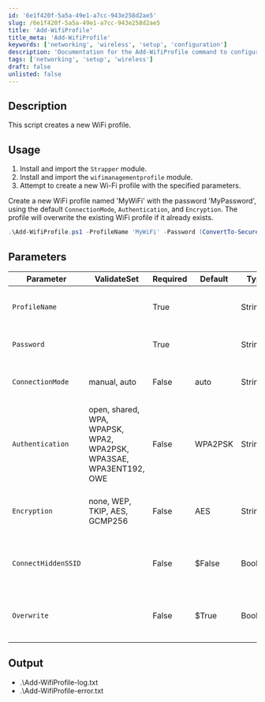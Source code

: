 ```yaml
---
id: '6e1f420f-5a5a-49e1-a7cc-943e258d2ae5'
slug: /6e1f420f-5a5a-49e1-a7cc-943e258d2ae5
title: 'Add-WifiProfile'
title_meta: 'Add-WifiProfile'
keywords: ['networking', 'wireless', 'setup', 'configuration']
description: 'Documentation for the Add-WifiProfile command to configure WiFi profiles.'
tags: ['networking', 'setup', 'wireless']
draft: false
unlisted: false
---
```


## Description
This script creates a new WiFi profile.

## Usage
1. Install and import the `Strapper` module.
2. Install and import the `wifimanagementprofile` module.
3. Attempt to create a new Wi-Fi profile with the specified parameters.

Create a new WiFi profile named 'MyWiFi' with the password 'MyPassword', using the default `ConnectionMode`, `Authentication`, and `Encryption`. The profile will overwrite the existing WiFi profile if it already exists.

```powershell
.\Add-WifiProfile.ps1 -ProfileName 'MyWiFi' -Password (ConvertTo-SecureString 'MyPassword' -AsPlainText -Force)
```

## Parameters
| Parameter              | ValidateSet                                          | Required | Default   | Type   | Description                                        |
|------------------------|-----------------------------------------------------|----------|-----------|--------|----------------------------------------------------|
| `ProfileName`          |                                                     | True     |           | String | The name of the WiFi profile to be created.        |
| `Password`             |                                                     | True     |           | String | The password of the WiFi profile.                  |
| `ConnectionMode`       | manual, auto                                        | False    | auto      | String | The connection mode of the WiFi profile.           |
| `Authentication`       | open, shared, WPA, WPAPSK, WPA2, WPA2PSK, WPA3SAE, WPA3ENT192, OWE | False    | WPA2PSK  | String | The authentication method used by the WiFi profile.|
| `Encryption`           | none, WEP, TKIP, AES, GCMP256                      | False    | AES       | String | The encryption method used by the WiFi profile.    |
| `ConnectHiddenSSID`    |                                                     | False    | $False    | Boolean| Whether to connect to the WiFi even if the SSID is hidden. |
| `Overwrite`            |                                                     | False    | $True     | Boolean| Whether to overwrite the WiFi profile if it already exists. |

## Output
- .\Add-WifiProfile-log.txt
- .\Add-WifiProfile-error.txt


